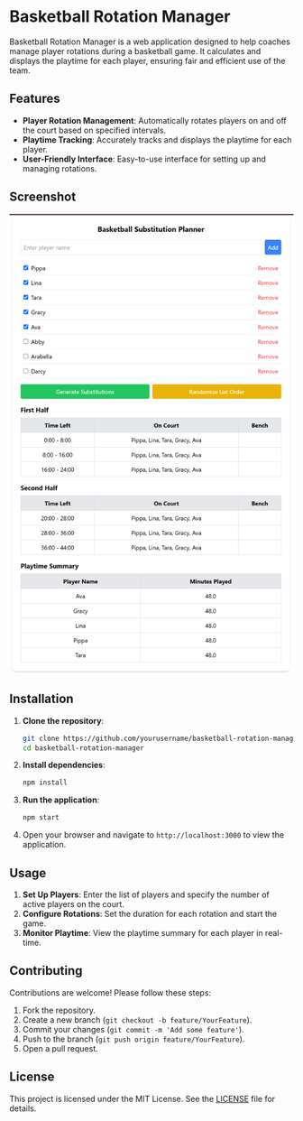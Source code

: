 # Basketball Rotation Manager

Basketball Rotation Manager is a web application designed to help coaches manage player rotations during a basketball game. It calculates and displays the playtime for each player, ensuring fair and efficient use of the team.

## Features

- **Player Rotation Management**: Automatically rotates players on and off the court based on specified intervals.
- **Playtime Tracking**: Accurately tracks and displays the playtime for each player.
- **User-Friendly Interface**: Easy-to-use interface for setting up and managing rotations.

## Screenshot
![Substitution Planner Screenshot](./subPlanner.png)

## Installation

1. **Clone the repository**:
   ```bash
   git clone https://github.com/yourusername/basketball-rotation-manager.git
   cd basketball-rotation-manager
   ```

2. **Install dependencies**:
   ```bash
   npm install
   ```

3. **Run the application**:
   ```bash
   npm start
   ```

4. Open your browser and navigate to `http://localhost:3000` to view the application.

## Usage

1. **Set Up Players**: Enter the list of players and specify the number of active players on the court.
2. **Configure Rotations**: Set the duration for each rotation and start the game.
3. **Monitor Playtime**: View the playtime summary for each player in real-time.

## Contributing

Contributions are welcome! Please follow these steps:

1. Fork the repository.
2. Create a new branch (`git checkout -b feature/YourFeature`).
3. Commit your changes (`git commit -m 'Add some feature'`).
4. Push to the branch (`git push origin feature/YourFeature`).
5. Open a pull request.

## License

This project is licensed under the MIT License. See the [LICENSE](LICENSE) file for details.


